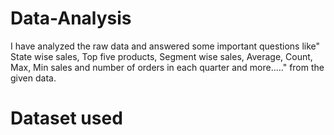 # Data-Analysis
I have analyzed the raw data and answered some important questions like" State wise sales, Top five products, Segment wise sales, Average, Count, Max, Min sales and number of orders in each quarter and more....." from the given data.
# Dataset used

